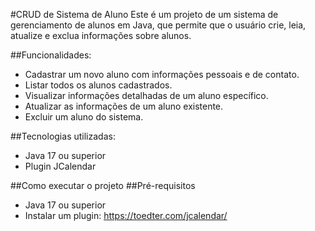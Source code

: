 #CRUD de Sistema de Aluno
Este é um projeto de um sistema de gerenciamento de alunos em Java, que permite que o usuário crie, leia, atualize e exclua informações sobre alunos.

##Funcionalidades:
* Cadastrar um novo aluno com informações pessoais e de contato.
* Listar todos os alunos cadastrados.
* Visualizar informações detalhadas de um aluno específico.
* Atualizar as informações de um aluno existente.
* Excluir um aluno do sistema.

##Tecnologias utilizadas:
* Java 17 ou superior
* Plugin JCalendar

##Como executar o projeto
##Pré-requisitos
* Java 17 ou superior
* Instalar um plugin: https://toedter.com/jcalendar/

